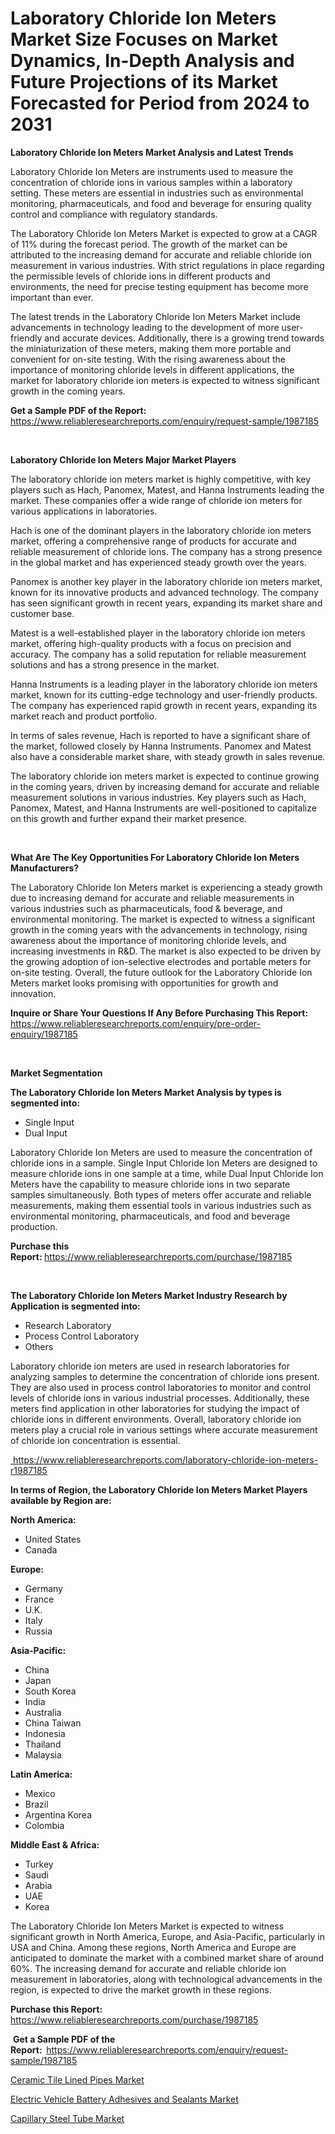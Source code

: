 <p><h1>Laboratory Chloride Ion Meters Market Size Focuses on Market Dynamics, In-Depth Analysis and Future Projections of its Market Forecasted for Period from 2024 to 2031</h1></p><p><strong>Laboratory Chloride Ion Meters Market Analysis and Latest Trends</strong></p>
<p><p>Laboratory Chloride Ion Meters are instruments used to measure the concentration of chloride ions in various samples within a laboratory setting. These meters are essential in industries such as environmental monitoring, pharmaceuticals, and food and beverage for ensuring quality control and compliance with regulatory standards.</p><p>The Laboratory Chloride Ion Meters Market is expected to grow at a CAGR of 11% during the forecast period. The growth of the market can be attributed to the increasing demand for accurate and reliable chloride ion measurement in various industries. With strict regulations in place regarding the permissible levels of chloride ions in different products and environments, the need for precise testing equipment has become more important than ever.</p><p>The latest trends in the Laboratory Chloride Ion Meters Market include advancements in technology leading to the development of more user-friendly and accurate devices. Additionally, there is a growing trend towards the miniaturization of these meters, making them more portable and convenient for on-site testing. With the rising awareness about the importance of monitoring chloride levels in different applications, the market for laboratory chloride ion meters is expected to witness significant growth in the coming years.</p></p>
<p><strong>Get a Sample PDF of the Report:&nbsp;</strong> <a href="https://www.reliableresearchreports.com/enquiry/request-sample/1987185">https://www.reliableresearchreports.com/enquiry/request-sample/1987185</a></p>
<p>&nbsp;</p>
<p><strong>Laboratory Chloride Ion Meters Major Market Players</strong></p>
<p><p>The laboratory chloride ion meters market is highly competitive, with key players such as Hach, Panomex, Matest, and Hanna Instruments leading the market. These companies offer a wide range of chloride ion meters for various applications in laboratories.</p><p>Hach is one of the dominant players in the laboratory chloride ion meters market, offering a comprehensive range of products for accurate and reliable measurement of chloride ions. The company has a strong presence in the global market and has experienced steady growth over the years.</p><p>Panomex is another key player in the laboratory chloride ion meters market, known for its innovative products and advanced technology. The company has seen significant growth in recent years, expanding its market share and customer base.</p><p>Matest is a well-established player in the laboratory chloride ion meters market, offering high-quality products with a focus on precision and accuracy. The company has a solid reputation for reliable measurement solutions and has a strong presence in the market.</p><p>Hanna Instruments is a leading player in the laboratory chloride ion meters market, known for its cutting-edge technology and user-friendly products. The company has experienced rapid growth in recent years, expanding its market reach and product portfolio.</p><p>In terms of sales revenue, Hach is reported to have a significant share of the market, followed closely by Hanna Instruments. Panomex and Matest also have a considerable market share, with steady growth in sales revenue.</p><p>The laboratory chloride ion meters market is expected to continue growing in the coming years, driven by increasing demand for accurate and reliable measurement solutions in various industries. Key players such as Hach, Panomex, Matest, and Hanna Instruments are well-positioned to capitalize on this growth and further expand their market presence.</p></p>
<p>&nbsp;</p>
<p><strong>What Are The Key Opportunities For Laboratory Chloride Ion Meters Manufacturers?</strong></p>
<p><p>The Laboratory Chloride Ion Meters market is experiencing a steady growth due to increasing demand for accurate and reliable measurements in various industries such as pharmaceuticals, food & beverage, and environmental monitoring. The market is expected to witness a significant growth in the coming years with the advancements in technology, rising awareness about the importance of monitoring chloride levels, and increasing investments in R&D. The market is also expected to be driven by the growing adoption of ion-selective electrodes and portable meters for on-site testing. Overall, the future outlook for the Laboratory Chloride Ion Meters market looks promising with opportunities for growth and innovation.</p></p>
<p><strong>Inquire or Share Your Questions If Any Before Purchasing This Report:</strong> <a href="https://www.reliableresearchreports.com/enquiry/pre-order-enquiry/1987185">https://www.reliableresearchreports.com/enquiry/pre-order-enquiry/1987185</a></p>
<p>&nbsp;</p>
<p><strong>Market Segmentation</strong></p>
<p><strong>The Laboratory Chloride Ion Meters Market Analysis by types is segmented into:</strong></p>
<p><ul><li>Single Input</li><li>Dual Input</li></ul></p>
<p><p>Laboratory Chloride Ion Meters are used to measure the concentration of chloride ions in a sample. Single Input Chloride Ion Meters are designed to measure chloride ions in one sample at a time, while Dual Input Chloride Ion Meters have the capability to measure chloride ions in two separate samples simultaneously. Both types of meters offer accurate and reliable measurements, making them essential tools in various industries such as environmental monitoring, pharmaceuticals, and food and beverage production.</p></p>
<p><strong>Purchase this Report:&nbsp;</strong><a href="https://www.reliableresearchreports.com/purchase/1987185">https://www.reliableresearchreports.com/purchase/1987185</a></p>
<p>&nbsp;</p>
<p><strong>The Laboratory Chloride Ion Meters Market Industry Research by Application is segmented into:</strong></p>
<p><ul><li>Research Laboratory</li><li>Process Control Laboratory</li><li>Others</li></ul></p>
<p><p>Laboratory chloride ion meters are used in research laboratories for analyzing samples to determine the concentration of chloride ions present. They are also used in process control laboratories to monitor and control levels of chloride ions in various industrial processes. Additionally, these meters find application in other laboratories for studying the impact of chloride ions in different environments. Overall, laboratory chloride ion meters play a crucial role in various settings where accurate measurement of chloride ion concentration is essential.</p></p>
<p><a href="https://www.reliableresearchreports.com/laboratory-chloride-ion-meters-r1987185">&nbsp;https://www.reliableresearchreports.com/laboratory-chloride-ion-meters-r1987185</a></p>
<p><strong>In terms of Region, the Laboratory Chloride Ion Meters Market Players available by Region are:</strong></p>
<p>
    <p> <strong> North America: </strong>
        <ul>
            <li>United States</li>
            <li>Canada</li>
        </ul>
        </p> 
    <p> <strong> Europe: </strong>
        <ul>
            <li>Germany</li>
            <li>France</li>
            <li>U.K.</li>
            <li>Italy</li>
            <li>Russia</li>
        </ul>
        </p> 
    <p> <strong> Asia-Pacific: </strong>
        <ul>
            <li>China</li>
            <li>Japan</li>
            <li>South Korea</li>
            <li>India</li>
            <li>Australia</li>
            <li>China Taiwan</li>
            <li>Indonesia</li>
            <li>Thailand</li>
            <li>Malaysia</li>
        </ul>
        </p> 
    <p> <strong> Latin America: </strong>
        <ul>
            <li>Mexico</li>
            <li>Brazil</li>
            <li>Argentina Korea</li>
            <li>Colombia</li>
        </ul>
        </p> 
    <p> <strong> Middle East & Africa: </strong>
        <ul>
            <li>Turkey</li>
            <li>Saudi</li>
            <li>Arabia</li>
            <li>UAE</li>
            <li>Korea</li>
        </ul>
    </p>
    </p>
<p><p>The Laboratory Chloride Ion Meters Market is expected to witness significant growth in North America, Europe, and Asia-Pacific, particularly in USA and China. Among these regions, North America and Europe are anticipated to dominate the market with a combined market share of around 60%. The increasing demand for accurate and reliable chloride ion measurement in laboratories, along with technological advancements in the region, is expected to drive the market growth in these regions.</p></p>
<p><strong>Purchase this Report: </strong><a href="https://www.reliableresearchreports.com/purchase/1987185">https://www.reliableresearchreports.com/purchase/1987185</a></p>
<p>&nbsp;<strong>Get a Sample PDF of the Report:&nbsp;&nbsp;</strong><a href="https://www.reliableresearchreports.com/enquiry/request-sample/1987185">https://www.reliableresearchreports.com/enquiry/request-sample/1987185</a></p>
<p><strong></strong></p>
<p><p><a href="https://shimmer-gardenia-37a.notion.site/Ceramic-Tile-Lined-Pipes-Market-Analysis-and-Sze-Forecasted-for-period-from-2024-to-2031-11876e7459c54a18a4571e2d25d6de49">Ceramic Tile Lined Pipes Market</a></p><p><a href="https://meowing-lemming-dd3.notion.site/Electric-Vehicle-Battery-Adhesives-and-Sealants-Market-Trends-Forecast-and-Competitive-Analysis-t-e659992e5b0f483c9686a56057bf01b8">Electric Vehicle Battery Adhesives and Sealants Market</a></p><p><a href="https://unruly-ladybug-44b.notion.site/Capillary-Steel-Tube-Market-The-Key-To-Successful-Business-Strategy-Forecast-Till-2031-a2eff6f6bb8c454b80e957a70cd9632a">Capillary Steel Tube Market</a></p></p>